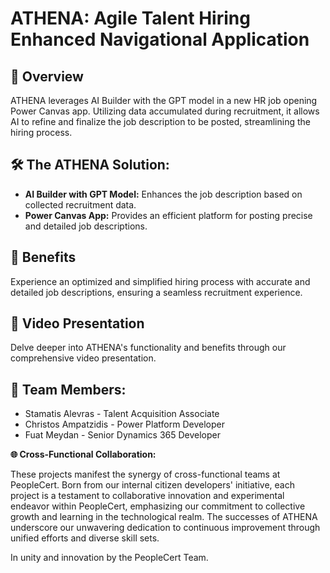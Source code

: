 **ATHENA: Agile Talent Hiring Enhanced Navigational Application**
=================================================================

**🌟 Overview**
---------------

ATHENA leverages AI Builder with the GPT model in a new HR job opening Power Canvas app. Utilizing data accumulated during recruitment, it allows AI to refine and finalize the job description to be posted, streamlining the hiring process.

**🛠️ The ATHENA Solution:**
----------------------------

-   **AI Builder with GPT Model:** Enhances the job description based on collected recruitment data.
-   **Power Canvas App:** Provides an efficient platform for posting precise and detailed job descriptions.

**🎉 Benefits**
---------------

Experience an optimized and simplified hiring process with accurate and detailed job descriptions, ensuring a seamless recruitment experience.

**🎥 Video Presentation**
-------------------------

Delve deeper into ATHENA's functionality and benefits through our comprehensive video presentation.

**🤝 Team Members:**
--------------------

-   Stamatis Alevras - Talent Acquisition Associate
-   Christos Ampatzidis - Power Platform Developer
-   Fuat Meydan - Senior Dynamics 365 Developer

**🌐 Cross-Functional Collaboration:**

These projects manifest the synergy of cross-functional teams at PeopleCert. Born from our internal citizen developers' initiative, each project is a testament to collaborative innovation and experimental endeavor within PeopleCert, emphasizing our commitment to collective growth and learning in the technological realm. The successes of ATHENA underscore our unwavering dedication to continuous improvement through unified efforts and diverse skill sets.

In unity and innovation by the PeopleCert Team.
